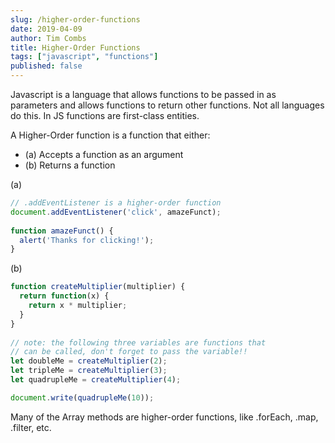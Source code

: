 ```yaml
---
slug: /higher-order-functions
date: 2019-04-09
author: Tim Combs
title: Higher-Order Functions
tags: ["javascript", "functions"]
published: false
---
```


Javascript is a language that allows functions to be passed in as parameters and allows functions to return other functions. Not all languages do this. In JS functions are first-class entities.

A Higher-Order function is a function that either:
  - (a) Accepts a function as an argument
  - (b) Returns a function

(a)
```javascript
// .addEventListener is a higher-order function
document.addEventListener('click', amazeFunct);
  
function amazeFunct() {
  alert('Thanks for clicking!');
}
```  
(b)
```javascript
function createMultiplier(multiplier) {
  return function(x) {
    return x * multiplier;
  }
}
  
// note: the following three variables are functions that
// can be called, don't forget to pass the variable!!
let doubleMe = createMultiplier(2);
let tripleMe = createMultiplier(3);
let quadrupleMe = createMultiplier(4);

document.write(quadrupleMe(10));
```

Many of the Array methods are higher-order functions, like .forEach, .map, .filter, etc.